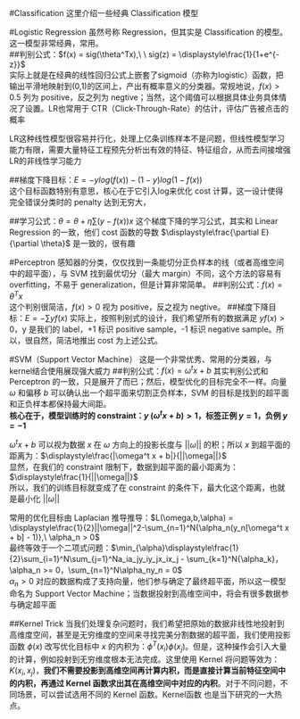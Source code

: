 #Classification
这里介绍一些经典 Classification 模型

#Logistic Regression
虽然号称 Regression，但其实是 Classification 的模型。这一模型非常经典，常用。  
##判别公式：$f(x) = sig(\theta^Tx),\ \ sig(z) = \displaystyle\frac{1}{1+e^{-z}}$  
实际上就是在经典的线性回归公式上嵌套了sigmoid（亦称为logistic）函数，把输出平滑地映射到(0,1)的区间上，产出有概率意义的分类器。常规地说，$f(x) > 0.5$ 列为 positive，反之列为 negtive；当然，这个阈值可以根据具体业务具体情况了设置。LR也常用于 CTR（Click-Through-Rate）的估计，评估广告被点击的概率  

LR这种线性模型很容易并行化，处理上亿条训练样本不是问题，但线性模型学习能力有限，需要大量特征工程预先分析出有效的特征、特征组合，从而去间接增强LR的非线性学习能力  

##梯度下降目标：$E = -ylog(f(x))-(1-y)log(1-f(x))$  
这个目标函数特别有意思，核心在于它引入log来优化 cost 计算，这一设计使得完全错误分类时的 penalty 达到无穷大，  

##学习公式：$\theta = \theta + \eta \sum{(y-f(x))x}$
这个梯度下降的学习公式，其实和 Linear Regression 的一致，他们 cost 函数的导数  $\displaystyle\frac{\partial E}{\partial \theta}$ 是一致的，很有趣

#Perceptron
感知器的分类，仅仅找到一条能切分正负样本的线（或者高维空间中的超平面），与 SVM 找到最优切分（最大 margin）不同，这个方法的容易有 overfitting，不易于 generalization，但是计算非常简单。
##判别公式：$f(x) = \theta^Tx$  
这个判别很简洁，$f(x) > 0$ 视为 positive，反之视为 negtive。
##梯度下降目标：$E = -\sum{yf(x)}$
实际上，按照判别式的设计，我们希望所有的数据满足 $yf(x) > 0$，y 是我们的 label，+1 标识 positive sample，-1 标识 negative sample。所以，很自然，简洁地推出 cost 为上述公式。

#SVM（Support Vector Machine）
这是一个非常优秀、常用的分类器，与kernel结合使用展现强大威力
##判别公式：$f(x) = \omega^t x + b$
其实判别公式和 Perceptron 的一致，只是展开了而已；然后，模型优化的目标完全不一样。向量 $\omega$ 和偏移 $b$ 可以确认出一个超平面来切割正负样本，SVM 的目标是找到的超平面和正负样本都保持最大间距。  
**核心在于，模型训练时的 constraint：$y\ (\omega^t x + b) > 1$，标签正例 $y = 1$，负例 $y = -1$**  
  
$\omega^t x + b$ 可以视为数据 $x$ 在 $\omega$ 方向上的投影长度与 $||\omega||$ 的积；所以 $x$ 到超平面的距离为：$\displaystyle\frac{|\omega^t x + b|}{||\omega||}$  
显然，在我们的 constraint 限制下，数据到超平面的最小距离为：$\displaystyle\frac{1}{||\omega||}$  
所以，我们的训练目标就变成了在 constraint 的条件下，最大化这个距离，也就是最小化 $||\omega||$
  
常用的优化目标由 Laplacian 推导推导：$L(\omega,b,\alpha) = \displaystyle\frac{1}{2}||\omega||^2-\sum_{n=1}^N{\alpha_n(y_n[\omega^t x + b] - 1)},\ \alpha_n > 0$  
最终等效于一个二项式问题：$\min_{\alpha}\displaystyle\frac{1}{2}\sum_{i=1}^N\sum_{j=1}^Na_ia_jy_iy_jx_ix_j - \sum_{k=1}^N{\alpha_k}，\alpha_n >= 0，\sum_{n=1}^N\alpha_ny_n = 0$  
$\alpha_n > 0$ 对应的数据构成了支持向量，他们参与确定了最终超平面，所以这一模型命名为 Support Vector Machine；当数据投射到高维空间中，将会有很多数据参与确定超平面

##Kernel Trick
当我们处理复杂问题时，我们希望把原始的数据非线性地投射到高维度空间，甚至是无穷维度的空间来寻找完美分割数据的超平面，我们使用投影函数 $\phi(x)$ 改写优化目标中 $x$ 的内积为：$\phi^T(x_i)\phi(x_j)$。但是，这种操作会引入大量的计算，例如投射到无穷维度根本无法完成。这里使用 Kernel 将问题等效为：$K(x_i,x_j)$，**我们不需要投影到高维空间再计算内积，而是直接计算当前特征空间中的内积，再通过 Kernel 函数求出其在高维空间中对应的内积**。对于不同问题，不同场景，可以尝试选用不同的 Kernel 函数。Kernel函数 也是当下研究的一大热点。








